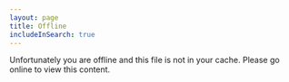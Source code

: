 ```yaml
---
layout: page
title: Offline
includeInSearch: true
---
```


<style type="text/css">
@keyframes pulse
{
	from
	{
		transform: scale(1);
		-webkit-transform: scale(1);
	}
	to
	{
		transform: scale(0.9);
		-webkit-transform: scale(0.9);
	}
}
.pulse
{
	animation: pulse 2s ease-in-out 0s infinite alternate;
}
article[role="article"]
{
	display: table-row;
}
article[role="article"] p
{
	display: table-cell;
	vertical-align: middle;
	padding: 10px;
}
</style>

Unfortunately you are offline and this file is not in your cache.  Please go online to view this content.
